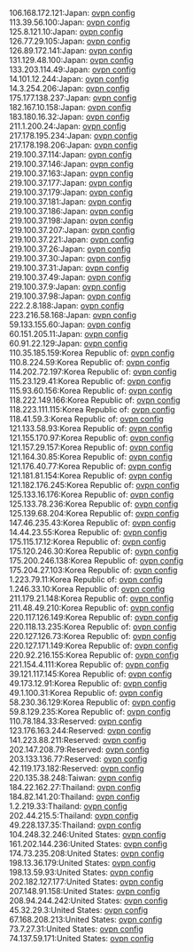 106.168.172.121:Japan: [ovpn config](vpn/106_168_172_121.ovpn)  
113.39.56.100:Japan: [ovpn config](vpn/113_39_56_100.ovpn)  
125.8.121.10:Japan: [ovpn config](vpn/125_8_121_10.ovpn)  
126.77.29.105:Japan: [ovpn config](vpn/126_77_29_105.ovpn)  
126.89.172.141:Japan: [ovpn config](vpn/126_89_172_141.ovpn)  
131.129.48.100:Japan: [ovpn config](vpn/131_129_48_100.ovpn)  
133.203.114.49:Japan: [ovpn config](vpn/133_203_114_49.ovpn)  
14.101.12.244:Japan: [ovpn config](vpn/14_101_12_244.ovpn)  
14.3.254.206:Japan: [ovpn config](vpn/14_3_254_206.ovpn)  
175.177.138.237:Japan: [ovpn config](vpn/175_177_138_237.ovpn)  
182.167.10.158:Japan: [ovpn config](vpn/182_167_10_158.ovpn)  
183.180.16.32:Japan: [ovpn config](vpn/183_180_16_32.ovpn)  
211.1.200.24:Japan: [ovpn config](vpn/211_1_200_24.ovpn)  
217.178.195.234:Japan: [ovpn config](vpn/217_178_195_234.ovpn)  
217.178.198.206:Japan: [ovpn config](vpn/217_178_198_206.ovpn)  
219.100.37.114:Japan: [ovpn config](vpn/219_100_37_114.ovpn)  
219.100.37.146:Japan: [ovpn config](vpn/219_100_37_146.ovpn)  
219.100.37.163:Japan: [ovpn config](vpn/219_100_37_163.ovpn)  
219.100.37.177:Japan: [ovpn config](vpn/219_100_37_177.ovpn)  
219.100.37.179:Japan: [ovpn config](vpn/219_100_37_179.ovpn)  
219.100.37.181:Japan: [ovpn config](vpn/219_100_37_181.ovpn)  
219.100.37.186:Japan: [ovpn config](vpn/219_100_37_186.ovpn)  
219.100.37.198:Japan: [ovpn config](vpn/219_100_37_198.ovpn)  
219.100.37.207:Japan: [ovpn config](vpn/219_100_37_207.ovpn)  
219.100.37.221:Japan: [ovpn config](vpn/219_100_37_221.ovpn)  
219.100.37.26:Japan: [ovpn config](vpn/219_100_37_26.ovpn)  
219.100.37.30:Japan: [ovpn config](vpn/219_100_37_30.ovpn)  
219.100.37.31:Japan: [ovpn config](vpn/219_100_37_31.ovpn)  
219.100.37.49:Japan: [ovpn config](vpn/219_100_37_49.ovpn)  
219.100.37.9:Japan: [ovpn config](vpn/219_100_37_9.ovpn)  
219.100.37.98:Japan: [ovpn config](vpn/219_100_37_98.ovpn)  
222.2.8.188:Japan: [ovpn config](vpn/222_2_8_188.ovpn)  
223.216.58.168:Japan: [ovpn config](vpn/223_216_58_168.ovpn)  
59.133.155.60:Japan: [ovpn config](vpn/59_133_155_60.ovpn)  
60.151.205.11:Japan: [ovpn config](vpn/60_151_205_11.ovpn)  
60.91.22.129:Japan: [ovpn config](vpn/60_91_22_129.ovpn)  
110.35.185.159:Korea Republic of: [ovpn config](vpn/110_35_185_159.ovpn)  
110.8.224.59:Korea Republic of: [ovpn config](vpn/110_8_224_59.ovpn)  
114.202.72.197:Korea Republic of: [ovpn config](vpn/114_202_72_197.ovpn)  
115.23.129.41:Korea Republic of: [ovpn config](vpn/115_23_129_41.ovpn)  
115.93.60.156:Korea Republic of: [ovpn config](vpn/115_93_60_156.ovpn)  
118.222.149.166:Korea Republic of: [ovpn config](vpn/118_222_149_166.ovpn)  
118.223.111.115:Korea Republic of: [ovpn config](vpn/118_223_111_115.ovpn)  
118.41.59.3:Korea Republic of: [ovpn config](vpn/118_41_59_3.ovpn)  
121.133.58.93:Korea Republic of: [ovpn config](vpn/121_133_58_93.ovpn)  
121.155.170.97:Korea Republic of: [ovpn config](vpn/121_155_170_97.ovpn)  
121.157.29.157:Korea Republic of: [ovpn config](vpn/121_157_29_157.ovpn)  
121.164.30.85:Korea Republic of: [ovpn config](vpn/121_164_30_85.ovpn)  
121.176.40.77:Korea Republic of: [ovpn config](vpn/121_176_40_77.ovpn)  
121.181.81.154:Korea Republic of: [ovpn config](vpn/121_181_81_154.ovpn)  
121.182.176.245:Korea Republic of: [ovpn config](vpn/121_182_176_245.ovpn)  
125.133.16.176:Korea Republic of: [ovpn config](vpn/125_133_16_176.ovpn)  
125.133.78.236:Korea Republic of: [ovpn config](vpn/125_133_78_236.ovpn)  
125.139.68.204:Korea Republic of: [ovpn config](vpn/125_139_68_204.ovpn)  
147.46.235.43:Korea Republic of: [ovpn config](vpn/147_46_235_43.ovpn)  
14.44.23.55:Korea Republic of: [ovpn config](vpn/14_44_23_55.ovpn)  
175.115.17.12:Korea Republic of: [ovpn config](vpn/175_115_17_12.ovpn)  
175.120.246.30:Korea Republic of: [ovpn config](vpn/175_120_246_30.ovpn)  
175.200.246.138:Korea Republic of: [ovpn config](vpn/175_200_246_138.ovpn)  
175.204.27.103:Korea Republic of: [ovpn config](vpn/175_204_27_103.ovpn)  
1.223.79.11:Korea Republic of: [ovpn config](vpn/1_223_79_11.ovpn)  
1.246.33.10:Korea Republic of: [ovpn config](vpn/1_246_33_10.ovpn)  
211.179.21.148:Korea Republic of: [ovpn config](vpn/211_179_21_148.ovpn)  
211.48.49.210:Korea Republic of: [ovpn config](vpn/211_48_49_210.ovpn)  
220.117.126.149:Korea Republic of: [ovpn config](vpn/220_117_126_149.ovpn)  
220.118.13.235:Korea Republic of: [ovpn config](vpn/220_118_13_235.ovpn)  
220.127.126.73:Korea Republic of: [ovpn config](vpn/220_127_126_73.ovpn)  
220.127.171.149:Korea Republic of: [ovpn config](vpn/220_127_171_149.ovpn)  
220.92.216.155:Korea Republic of: [ovpn config](vpn/220_92_216_155.ovpn)  
221.154.4.111:Korea Republic of: [ovpn config](vpn/221_154_4_111.ovpn)  
39.121.117.145:Korea Republic of: [ovpn config](vpn/39_121_117_145.ovpn)  
49.173.12.91:Korea Republic of: [ovpn config](vpn/49_173_12_91.ovpn)  
49.1.100.31:Korea Republic of: [ovpn config](vpn/49_1_100_31.ovpn)  
58.230.36.129:Korea Republic of: [ovpn config](vpn/58_230_36_129.ovpn)  
59.8.129.235:Korea Republic of: [ovpn config](vpn/59_8_129_235.ovpn)  
110.78.184.33:Reserved: [ovpn config](vpn/110_78_184_33.ovpn)  
123.176.163.244:Reserved: [ovpn config](vpn/123_176_163_244.ovpn)  
141.223.88.211:Reserved: [ovpn config](vpn/141_223_88_211.ovpn)  
202.147.208.79:Reserved: [ovpn config](vpn/202_147_208_79.ovpn)  
203.133.136.77:Reserved: [ovpn config](vpn/203_133_136_77.ovpn)  
42.119.173.182:Reserved: [ovpn config](vpn/42_119_173_182.ovpn)  
220.135.38.248:Taiwan: [ovpn config](vpn/220_135_38_248.ovpn)  
184.22.162.27:Thailand: [ovpn config](vpn/184_22_162_27.ovpn)  
184.82.141.20:Thailand: [ovpn config](vpn/184_82_141_20.ovpn)  
1.2.219.33:Thailand: [ovpn config](vpn/1_2_219_33.ovpn)  
202.44.215.5:Thailand: [ovpn config](vpn/202_44_215_5.ovpn)  
49.228.137.35:Thailand: [ovpn config](vpn/49_228_137_35.ovpn)  
104.248.32.246:United States: [ovpn config](vpn/104_248_32_246.ovpn)  
161.202.144.236:United States: [ovpn config](vpn/161_202_144_236.ovpn)  
174.73.235.208:United States: [ovpn config](vpn/174_73_235_208.ovpn)  
198.13.36.179:United States: [ovpn config](vpn/198_13_36_179.ovpn)  
198.13.59.93:United States: [ovpn config](vpn/198_13_59_93.ovpn)  
202.182.127.177:United States: [ovpn config](vpn/202_182_127_177.ovpn)  
207.148.91.158:United States: [ovpn config](vpn/207_148_91_158.ovpn)  
208.94.244.242:United States: [ovpn config](vpn/208_94_244_242.ovpn)  
45.32.29.3:United States: [ovpn config](vpn/45_32_29_3.ovpn)  
67.168.208.213:United States: [ovpn config](vpn/67_168_208_213.ovpn)  
73.7.27.31:United States: [ovpn config](vpn/73_7_27_31.ovpn)  
74.137.59.171:United States: [ovpn config](vpn/74_137_59_171.ovpn)  
